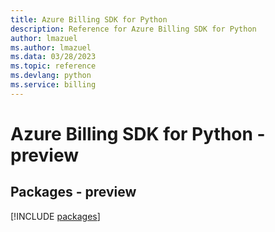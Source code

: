 ```yaml
---
title: Azure Billing SDK for Python
description: Reference for Azure Billing SDK for Python
author: lmazuel
ms.author: lmazuel
ms.data: 03/28/2023
ms.topic: reference
ms.devlang: python
ms.service: billing
---
```

# Azure Billing SDK for Python - preview
## Packages - preview
[!INCLUDE [packages](billing-index.md)]